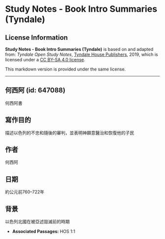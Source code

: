 # Study Notes - Book Intro Summaries (Tyndale)

## License Information

**Study Notes - Book Intro Summaries (Tyndale)** is based on and adapted from: _Tyndale Open Study Notes_, [Tyndale House Publishers](https://tyndaleopenresources.com/), 2019, which is licensed under a [CC BY-SA 4.0 license](https://creativecommons.org/licenses/by-sa/4.0/legalcode.en).

This markdown version is provided under the same license.



--------------------------------

## 何西阿 (id: 647088)

何西阿書

寫作目的
----

描述以色列的不忠和隨後的審判，並表明神願意醫治和恢復他的子民

作者
--

何西阿

日期
--

約公元前760–722年

背景
--

以色列北國在被亞述毀滅前的時期

* **Associated Passages:** HOS 1:1

